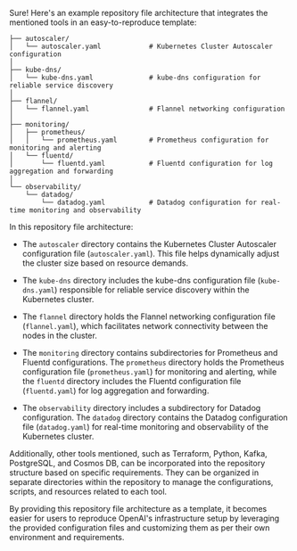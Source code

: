 Sure! Here's an example repository file architecture that integrates the mentioned tools in an easy-to-reproduce template:

```
├── autoscaler/
│   └── autoscaler.yaml            # Kubernetes Cluster Autoscaler configuration
│
├── kube-dns/
│   └── kube-dns.yaml              # kube-dns configuration for reliable service discovery
│
├── flannel/
│   └── flannel.yaml               # Flannel networking configuration
│
├── monitoring/
│   ├── prometheus/
│   │   └── prometheus.yaml        # Prometheus configuration for monitoring and alerting
│   └── fluentd/
│       └── fluentd.yaml           # Fluentd configuration for log aggregation and forwarding
│
└── observability/
    └── datadog/
        └── datadog.yaml           # Datadog configuration for real-time monitoring and observability

```

In this repository file architecture:

- The `autoscaler` directory contains the Kubernetes Cluster Autoscaler configuration file (`autoscaler.yaml`). This file helps dynamically adjust the cluster size based on resource demands.

- The `kube-dns` directory includes the kube-dns configuration file (`kube-dns.yaml`) responsible for reliable service discovery within the Kubernetes cluster.

- The `flannel` directory holds the Flannel networking configuration file (`flannel.yaml`), which facilitates network connectivity between the nodes in the cluster.

- The `monitoring` directory contains subdirectories for Prometheus and Fluentd configurations. The `prometheus` directory holds the Prometheus configuration file (`prometheus.yaml`) for monitoring and alerting, while the `fluentd` directory includes the Fluentd configuration file (`fluentd.yaml`) for log aggregation and forwarding.

- The `observability` directory includes a subdirectory for Datadog configuration. The `datadog` directory contains the Datadog configuration file (`datadog.yaml`) for real-time monitoring and observability of the Kubernetes cluster.

Additionally, other tools mentioned, such as Terraform, Python, Kafka, PostgreSQL, and Cosmos DB, can be incorporated into the repository structure based on specific requirements. They can be organized in separate directories within the repository to manage the configurations, scripts, and resources related to each tool.

By providing this repository file architecture as a template, it becomes easier for users to reproduce OpenAI's infrastructure setup by leveraging the provided configuration files and customizing them as per their own environment and requirements.